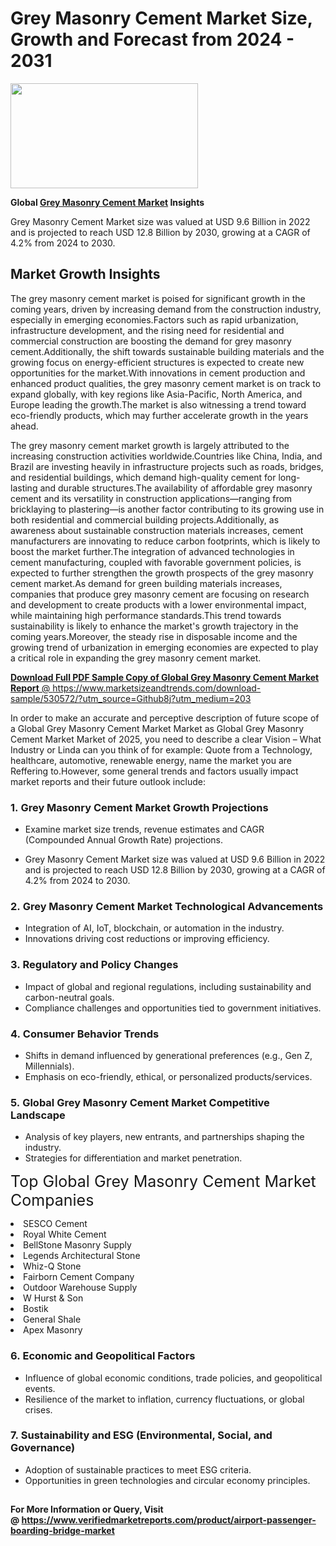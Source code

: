 <H1>Grey Masonry Cement Market Size, Growth and Forecast from 2024 - 2031</H1><img class="aligncenter size-medium wp-image-584254" src="https://thirdeyenews.in/wp-content/uploads/2024/09/Global-Market-Research-300x168.jpeg" alt="" width="300" height="168" /><p><strong>Global&nbsp;<a href="https://www.marketsizeandtrends.com/download-sample/530572/?utm_source=Github8j?utm_medium=203">Grey Masonry Cement Market</a> Insights</strong></p><p>Grey Masonry Cement Market size was valued at USD 9.6 Billion in 2022 and is projected to reach USD 12.8 Billion by 2030, growing at a CAGR of 4.2% from 2024 to 2030.</p><p><h2>Market Growth Insights</h2> <p>The grey masonry cement market is poised for significant growth in the coming years, driven by increasing demand from the construction industry, especially in emerging economies.Factors such as rapid urbanization, infrastructure development, and the rising need for residential and commercial construction are boosting the demand for grey masonry cement.Additionally, the shift towards sustainable building materials and the growing focus on energy-efficient structures is expected to create new opportunities for the market.With innovations in cement production and enhanced product qualities, the grey masonry cement market is on track to expand globally, with key regions like Asia-Pacific, North America, and Europe leading the growth.The market is also witnessing a trend toward eco-friendly products, which may further accelerate growth in the years ahead.<a href="#"></a></p> <p>The grey masonry cement market growth is largely attributed to the increasing construction activities worldwide.Countries like China, India, and Brazil are investing heavily in infrastructure projects such as roads, bridges, and residential buildings, which demand high-quality cement for long-lasting and durable structures.The availability of affordable grey masonry cement and its versatility in construction applications—ranging from bricklaying to plastering—is another factor contributing to its growing use in both residential and commercial building projects.Additionally, as awareness about sustainable construction materials increases, cement manufacturers are innovating to reduce carbon footprints, which is likely to boost the market further.The integration of advanced technologies in cement manufacturing, coupled with favorable government policies, is expected to further strengthen the growth prospects of the grey masonry cement market.As demand for green building materials increases, companies that produce grey masonry cement are focusing on research and development to create products with a lower environmental impact, while maintaining high performance standards.This trend towards sustainability is likely to enhance the market's growth trajectory in the coming years.Moreover, the steady rise in disposable income and the growing trend of urbanization in emerging economies are expected to play a critical role in expanding the grey masonry cement market.<a href="#"></p><p><span class=""><strong>Download Full PDF Sample Copy of Global Grey Masonry Cement Market Report</strong> @ <a href="https://www.marketsizeandtrends.com/download-sample/530572/?utm_source=Github8j?utm_medium=203" target="_blank">https://www.marketsizeandtrends.com/download-sample/530572/?utm_source=Github8j?utm_medium=203</a></span></p><p>In order to make an accurate and perceptive description of future scope of a Global&nbsp;Grey Masonry Cement Market Market as Global&nbsp;Grey Masonry Cement Market Market of 2025, you need to describe a clear Vision &ndash; What Industry or Linda can you think of for example: Quote from a Technology, healthcare, automotive, renewable energy, name the market you are Reffering to.However, some general trends and factors usually impact market reports and their future outlook include:</p><h3>1.&nbsp;<strong>Grey Masonry Cement Market Growth Projections</strong></h3><ul><li>Examine market size trends, revenue estimates and CAGR (Compounded Annual Growth Rate) projections.</li><li><p>Grey Masonry Cement Market size was valued at USD 9.6 Billion in 2022 and is projected to reach USD 12.8 Billion by 2030, growing at a CAGR of 4.2% from 2024 to 2030.</p></li></ul><h3>2.&nbsp;<strong>Grey Masonry Cement Market Technological Advancements</strong></h3><ul><li>Integration of AI, IoT, blockchain, or automation in the industry.</li><li>Innovations driving cost reductions or improving efficiency.</li></ul><h3>3.&nbsp;<strong>Regulatory and Policy Changes</strong></h3><ul><li>Impact of global and regional regulations, including sustainability and carbon-neutral goals.</li><li>Compliance challenges and opportunities tied to government initiatives.</li></ul><h3>4.&nbsp;<strong>Consumer Behavior Trends</strong></h3><ul><li>Shifts in demand influenced by generational preferences (e.g., Gen Z, Millennials).</li><li>Emphasis on eco-friendly, ethical, or personalized products/services.</li></ul><h3>5.&nbsp;<strong>Global Grey Masonry Cement Market Competitive Landscape</strong></h3><ul><li>Analysis of key players, new entrants, and partnerships shaping the industry.</li><li>Strategies for differentiation and market penetration.</li></ul><p data-pm-slice="1 1 []"><span style="color: inherit; font-family: inherit; font-size: 25px;">Top Global Grey Masonry Cement Market Companies</span></p><div class="" data-test-id=""><p><li>SESCO Cement</li><li> Royal White Cement</li><li> BellStone Masonry Supply</li><li> Legends Architectural Stone</li><li> Whiz-Q Stone</li><li> Fairborn Cement Company</li><li> Outdoor Warehouse Supply</li><li> W Hurst & Son</li><li> Bostik</li><li> General Shale</li><li> Apex Masonry</li></p></div><h3>6.&nbsp;<strong>Economic and Geopolitical Factors</strong></h3><ul><li>Influence of global economic conditions, trade policies, and geopolitical events.</li><li>Resilience of the market to inflation, currency fluctuations, or global crises.</li></ul><h3>7.&nbsp;<strong>Sustainability and ESG (Environmental, Social, and Governance)</strong></h3><ul><li>Adoption of sustainable practices to meet ESG criteria.</li><li>Opportunities in green technologies and circular economy principles.</li></ul><h2><strong style="font-size: 14px;">For More Information or Query, Visit @&nbsp;</strong><a style="background-color: #ffffff; font-size: 14px;" href="https://www.marketsizeandtrends.com/report/grey-masonry-cement-market/" target="_blank">https://www.verifiedmarketreports.com/product/airport-passenger-boarding-bridge-market</a></h2>